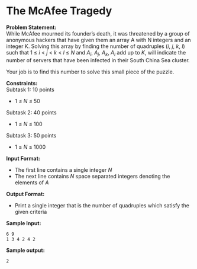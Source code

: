 # The McAfee Tragedy

**Problem Statement:** <br>
While McAfee mourned its founder’s death, it was threatened by a group of anonymous hackers that have given them an array A with N integers and an integer K. Solving this array by finding the number of quadruples (_i_, _j_, _k_, _l_) such that 1 &le; _i_ < _j_ < _k_ < _l_ &le; _N_ and _A<sub>i</sub>_, _A<sub>j</sub>_, _A<sub>k</sub>_, _A<sub>l</sub>_ add up to _K_, will indicate the number of servers that have been infected in their South China Sea cluster.

Your job is to find this number to solve this small piece of the puzzle.

**Constraints:** <br>
Subtask 1: 10 points
 - 1 &le; _N_ &le; 50

Subtask 2: 40 points
 - 1 &le; _N_ &le; 100

Subtask 3: 50 points
 - 1 &le; _N_ &le; 1000

**Input Format:** <br>
 - The first line contains a single integer _N_
 - The next line contains _N_ space separated integers denoting the elements of _A_

**Output Format:** <br>
 - Print a single integer that is the number of quadruples which satisfy the given criteria

**Sample Input:** <br>
```
6 9
1 3 4 2 4 2
```

**Sample output:** <br>
```
2
```